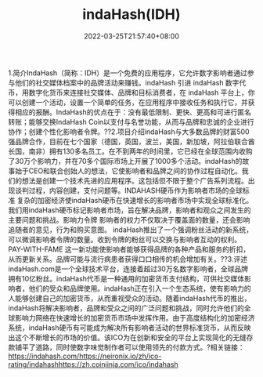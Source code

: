 ﻿---
weight: 
title: "indaHash(IDH)"
description: "IndaHash（简称：IDH）是一个免费的应用程序，它允许数字影响者通过参与他们的社交媒体档案中的品牌活动来赚钱"
date: 2022-03-25T21:57:40+08:00
lastmod: 2022-03-25T16:45:40+08:00
draft: false
authors: ["Metabd"]
featuredImage: "indahashidh.webp"
link: ""
tags: ["数字代币","indaHash(IDH)"]
categories: ["navigation"]
navigation: ["数字代币"]
lightgallery: true
toc: true
pinned: false
recommend: false
recommend1: false
---
1.简介IndaHash（简称：IDH）是一个免费的应用程序，它允许数字影响者通过参与他们的社交媒体档案中的品牌活动来赚钱。indaHash 引进 indaHash 数字代币，用数字化货币来连接社交媒体、品牌和目标消费者，在 indaHash 平台上，你可以创建一个活动，设置一个简单的任务，在应用程序中接收任务和执行它，并获得相应的报酬。IndaHash的优点在于：没有最低限制、更快、更高和可进行匿名转账；能够交换IndaHash Coin以支付与名誉功能，从而与品牌和忠诚的企业进行协作；创建个性化影响者令牌。??2.项目介绍indaHash与大多数品牌的财富500强品牌合作，目前在七个国家（德国，英国，波兰，美国，新加坡，阿拉伯联合酋长国，南非）拥有130多名员工。在不到两年的时间里，它已经在全球范围内收购了30万个影响力，并在70多个国际市场上开展了1000多个活动。indaHash的故事始于CEO和联合创始人的想法，它使影响者和品牌之间的协作过程自动化。我们的想法是创建一个技术先进的应用程序。这包括但不限于整个广告系列流程。出现谈判过程，内容创建，支付问题等。INDAHASH硬币作为影响者市场的全球标准
复杂的加密经济使indaHash硬币在快速增长的影响者市场中实现全球标准化。我们用indaHash硬币标记影响者市场，旨在解决品牌，影响者和观众之间发生的主要问题和挑战。影响力令牌
影响者的权力不仅取决于覆盖面的数量，还会影响追随者的意见，行为和购买意图。 indaHash推出了一个强调粉丝活动的新系统，可以微调影响者令牌的数量。收到令牌的粉丝可以交换与影响者互动的权利。PAY-WITH-FAME
这一新功能使影响者能够获得品牌的各种产品和服务的折扣，从而更新关系。品牌可能与流行病患者获得口口相传的机会增加有关。??3.评述indaHash.com是一个全球技术平台，连接着超过30万名数字影响者，全球品牌拥有10亿粉丝。indaHash代币是一种通用的加密货币支付结构，可供社交媒体影响者，他们的受众和品牌使用。indaHash正在引入一个生态系统，使有影响力的人能够创建自己的加密货币，从而重视受众的活动。随着indaHash代币的推出，indaHash将解决影响者，品牌和受众之间的广泛问题和挑战，同时允许他们的全球影响力网络在快速增长的加密货币市场中发挥作用。由于高度结构化的加密经济系统，indaHash硬币有可能成为解决所有影响者活动的世界标准货币，从而反映出这个不断增长的市场的价值。该ICO为在创新和安全的平台上实现简化的无缝存款铺平了道路，同时使数字味觉制作者可以使用领先的付款方式。?相关链接：https://indahash.com/https://neironix.io/zh/ico-rating/indahashhttps://zh.coinjinja.com/ico/indahash

